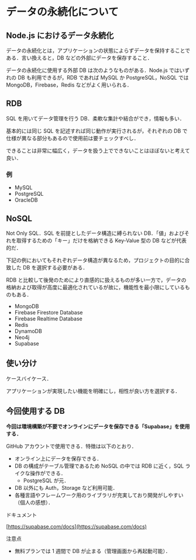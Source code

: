 # データの永続化について

## Node.js におけるデータ永続化

データの永続化とは，アプリケーションの状態によらずデータを保持することである．言い換えると，DB などの外部にデータを保存すること．

データの永続化に使用する外部 DB は次のようなものがある．Node.js ではいずれの DB も利用できるが，RDB であれば MySQL か PostgreSQL，NoSQL では MongoDB，Firebase，Redis などがよく用いられる．

## RDB

SQL を用いてデータ管理を行う DB．柔軟な集計や結合ができ，情報も多い．

基本的には同じ SQL を記述すれば同じ動作が実行されるが，それぞれの DB で仕様が異なる部分もあるので使用前は要チェックすべし．

できることは非常に幅広く，データを扱う上でできないことはほぼないと考えて良い．

### 例

- MySQL
- PostgreSQL
- OracleDB

## NoSQL

Not Only SQL．SQL を前提としたデータ構造に縛られない DB．「値」およびそれを取得するための「キー」だけを格納できる Key-Value 型の DB などが代表的だ．

下記の例においてもそれぞれデータ構造が異なるため，プロジェクトの目的に合致した DB を選択する必要がある．

RDB と比較して後発のためにより直感的に扱えるものが多い一方で，データの格納および取得が高度に最適化されているが故に，機能性を最小限にしているものもある．

- MongoDB
- Firebase Firestore Database
- Firebase Realtime Database
- Redis
- DynamoDB
- Neo4j
- Supabase

## 使い分け

ケースバイケース．

アプリケーションが実現したい機能を明確にし，相性が良い方を選択する．

## 今回使用する DB

**今回は環境構築が不要でオンラインにデータを保存できる「Supabase」を使用する．**

GitHub アカウントで使用できる．特徴は以下のとおり．

- オンライン上にデータを保存できる．
- DB の構成がテーブル管理であるため NoSQL の中では RDB に近く，SQL ライクな操作ができる．
  - PostgreSQL が元．
- DB 以外にも Auth，Storage など利用可能．
- 各種言語やフレームワーク用のライブラリが充実しており開発がしやすい（個人の感想）．

ドキュメント

[https://supabase.com/docs](https://supabase.com/docs)

注意点

- 無料プランでは 1 週間で DB が止まる（管理画面から再起動可能）．
